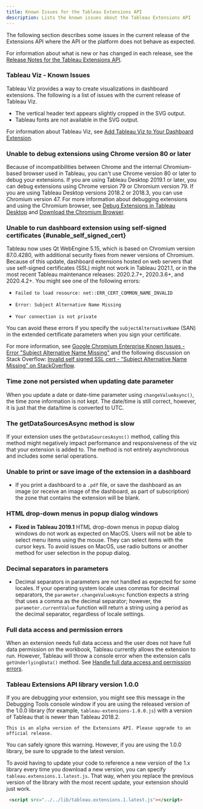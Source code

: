 ```yaml
---
title: Known Issues for the Tableau Extensions API
description: Lists the known issues about the Tableau Extensions API
--- 
```


The following section describes some issues in the current release of the Extensions API where the API or the platform does not behave as expected.

For information about what is new or has changed in each release, see the [Release Notes for the Tableau Extensions API](./trex_release-notes).


### Tableau Viz - Known Issues

Tableau Viz provides a way to create visualizations in dashboard extensions. The following is a list of issues with the current release of Tableau Viz.

* The vertical header text appears slightly cropped in the SVG output.
* Tableau fonts are not available in the SVG output.

For information about Tableau Viz, see [Add Tableau Viz to Your Dashboard Extension](./trex_tableau_viz).

### Unable to debug extensions using Chrome version 80 or later

Because of incompatibilities between Chrome and the internal Chromium-based browser used in Tableau, you can't use Chrome version 80 or later to debug your extensions. If you are using Tableau Desktop 2019.1 or later, you can debug extensions using Chrome version 79 or Chromium version 79. If you are using Tableau Desktop versions 2018.2 or 2018.3, you can use Chromium version 47. For more information about debugging extensions and using the Chromium browser, see [Debug Extensions in Tableau Desktop](./trex_debugging) and [Download the Chromium Browser](./trex_debugging#download-the-chromium-browser).

### Unable to run dashboard extension using self-signed certificates {#unable_self_signed_cert}

Tableau now uses Qt WebEngine 5.15, which is based on Chromium version 87.0.4280, with additional security fixes from newer versions of Chromium. Because of this update, dashboard extensions hosted on web servers that use self-signed certificates (SSL) might not work in Tableau 2021.1, or in the most recent Tableau maintenance releases: 2020.2.7+, 2020.3.6+, and 2020.4.2+.
You might see one of the following errors:

* `Failed to load resource: net::ERR_CERT_COMMON_NAME_INVALID`
 
* `Error: Subject Alternative Name Missing`

* `Your connection is not private`

You can avoid these errors if you specify the `subjectAlternativeName` (SAN) in the extended certificate parameters when you sign your certificate.

For more information, see [Google Chromium Enterprise Known Issues - Error "Subject Alternative Name Missing"](https://support.google.com/chrome/a/answer/9813310?hl=en#zippy=%2Cerror-subject-alternative-name-missing-or-neterr-cert-common-name-invalid-or-your-connection-is-not-private) and the following discussion on Stack Overflow: [Invalid self signed SSL cert - “Subject Alternative Name Missing” on StackOverflow](https://stackoverflow.com/questions/43665243/invalid-self-signed-ssl-cert-subject-alternative-name-missing).

### Time zone not persisted when updating date parameter

When you update a date or date-time parameter using `changeValueAsync()`, the time zone information is not kept. The date/time is still correct, however, it is just that the data/time is converted to UTC.

### The getDataSourcesAsync method is slow

If your extension uses the `getDataSourcesAsync()` method, calling this method might negatively impact performance and responsiveness of the viz that your extension is added to. The method is not entirely asynchronous and includes some serial operations.

### Unable to print or save image of the extension in a dashboard

* If you print a dashboard to a `.pdf` file, or save the dashboard as an image (or receive an image of the dashboard, as part of subscription) the zone that contains the extension will be blank.

### HTML drop-down menus in popup dialog windows

* **Fixed in Tableau 2019.1** HTML drop-down menus in popup dialog windows do not work as expected on MacOS. Users will not be able to select menu items using the mouse. They can select items with the cursor keys. To avoid issues on MacOS, use radio buttons or another method for user selection in the popup dialog.

### Decimal separators in parameters

- Decimal separators in parameters are not handled as expected for some locales. If your operating system locale uses commas for decimal separators, the `parameter.changeValueAsync` function expects a string that uses a comma as the decimal separator; however, the `parameter.currentValue` function will return a string using a period as the decimal separator, regardless of locale settings.

### Full data access and permission errors

When an extension needs full data access and the user does not have full data permission on the workbook, Tableau currently allows the extension to run. However, Tableau will throw a console error when the extension calls `getUnderlyingData()` method. See [Handle full data access and permission errors](./trex_getdata#handle-full-data-access-and-permission-errors).


### Tableau Extensions API library version 1.0.0

If you are debugging your extension, you might see this message in the Debugging Tools console window if you are using the released version of the 1.0.0 library (for example, `tableau-extensions-1.0.0.js`) with a version of Tableau that is newer than Tableau 2018.2.

```cli
This is an alpha version of the Extensions API. Please upgrade to an official release.

```

You can safely ignore this warning. However, if you are using the 1.0.0 library, be sure to upgrade to the latest version.

To avoid having to update your code to reference a new version of the 1.x library every time you download a new version, you can specify `tableau.extensions.1.latest.js`. That way, when you replace the previous version of the library with the most recent update, your extension should just work.

```html
 <script src="../../lib/tableau.extensions.1.latest.js"></script>

```
